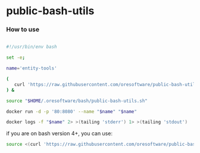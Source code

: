 # public-bash-utils


### How to use

```bash

#!/usr/bin/env bash

set -e;

name='entity-tools'

(
   curl 'https://raw.githubusercontent.com/oresoftware/public-bash-utils/master/install.sh' | bash
) &

source "$HOME/.oresoftware/bash/public-bash-utils.sh"

docker run -d -p '80:8080' --name "$name" "$name"

docker logs -f "$name" 2> >(tailing 'stderr') 1> >(tailing 'stdout')

```

if you are on bash version 4+, you can use:


```bash
source <(curl 'https://raw.githubusercontent.com/oresoftware/public-bash-utils/master/install.sh')
```
